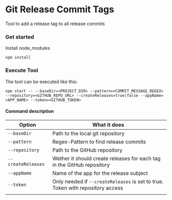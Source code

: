 # Git Release Commit Tags

Tool to add a release tag to all release commits

### Get started

Install node_modules

```
npm install
```

### Execute Tool

The tool can be executed like this:

```
npm start -- --baseDir=<PROJECT_DIR> --pattern=<COMMIT_MESSAGE_REGEX> --repository=<GITHUB_REPO_URL> --createReleases=true|false --appName=<APP_NAME> --token=<GITHUB_TOKEN>
```

#### Command description

| Option             | What it does                                                                   |
| ------------------ | ------------------------------------------------------------------------------ |
| `--baseDir`        | Path to the local git repository                                               |
| `--pattern`        | Regex-Pattern to find release commits                                          |
| `--repository`     | Path to the GitHub repository                                                  |
| `--createReleases` | Wether it should create releases for each tag in the GitHub repository         |
| `--appName`        | Name of the app for the release subject                                        |
| `--token`          | Only needed if `--createReleases` is set to true. Token with repository access |
|                    |                                                                                |
